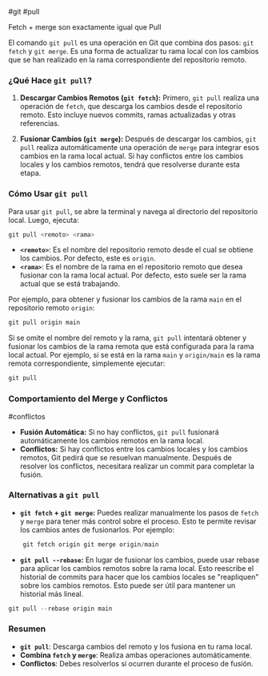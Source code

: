 #git #pull 

Fetch + merge son exactamente igual que Pull

El comando `git pull` es una operación en Git que combina dos pasos: `git fetch` y `git merge`. Es una forma de actualizar tu rama local con los cambios que se han realizado en la rama correspondiente del repositorio remoto.

### ¿Qué Hace `git pull`?

1. **Descargar Cambios Remotos (`git fetch`):** Primero, `git pull` realiza una operación de `fetch`, que descarga los cambios desde el repositorio remoto. Esto incluye nuevos commits, ramas actualizadas y otras referencias.
    
2. **Fusionar Cambios (`git merge`):** Después de descargar los cambios, `git pull` realiza automáticamente una operación de `merge` para integrar esos cambios en la rama local actual. Si hay conflictos entre los cambios locales y los cambios remotos, tendrá que resolverse  durante esta etapa.
    

### Cómo Usar `git pull`

Para usar `git pull`,  se abre la terminal y navega al directorio del repositorio local. Luego, ejecuta:

```c
git pull <remoto> <rama>
```



- **`<remoto>`**: Es el nombre del repositorio remoto desde el cual se obtiene los cambios. Por defecto, este es `origin`.
- **`<rama>`**: Es el nombre de la rama en el repositorio remoto que desea fusionar con la rama local actual. Por defecto, esto suele ser la rama actual que  se está trabajando.

Por ejemplo, para obtener y fusionar los cambios de la rama `main` en el repositorio remoto `origin`:

```c
git pull origin main
```


Si se omite el nombre del remoto y la rama, `git pull` intentará obtener y fusionar los cambios de la rama remota que está configurada para la  rama local actual. Por ejemplo, si se está en la rama `main` y `origin/main` es la rama remota correspondiente, simplemente ejecutar:
```c
git pull
```


### Comportamiento del Merge y Conflictos
#conflictos 
- **Fusión Automática:** Si no hay conflictos, `git pull` fusionará automáticamente los cambios remotos en la rama local.
- **Conflictos:** Si hay conflictos entre los cambios locales y los cambios remotos, Git  pedirá que se resuelvan manualmente. Después de resolver los conflictos, necesitara  realizar un commit para completar la fusión.

### Alternativas a `git pull`

- **`git fetch` + `git merge`:** Puedes realizar manualmente los pasos de `fetch` y `merge` para tener más control sobre el proceso. Esto te permite revisar los cambios antes de fusionarlos. Por ejemplo:
```c
    git fetch origin git merge origin/main
```
        
    
- **`git pull --rebase`:** En lugar de fusionar los cambios, puede usar rebase para aplicar los cambios remotos sobre la rama local. Esto reescribe el historial de commits para hacer que los cambios locales se "reapliquen" sobre los cambios remotos. Esto puede ser útil para mantener un historial más lineal.
    
```c
git pull --rebase origin main
```   
    
    
### Resumen

- **`git pull`**: Descarga cambios del remoto y los fusiona en tu rama local.
- **Combina `fetch` y `merge`**: Realiza ambas operaciones automáticamente.
- **Conflictos**: Debes resolverlos si ocurren durante el proceso de fusión.